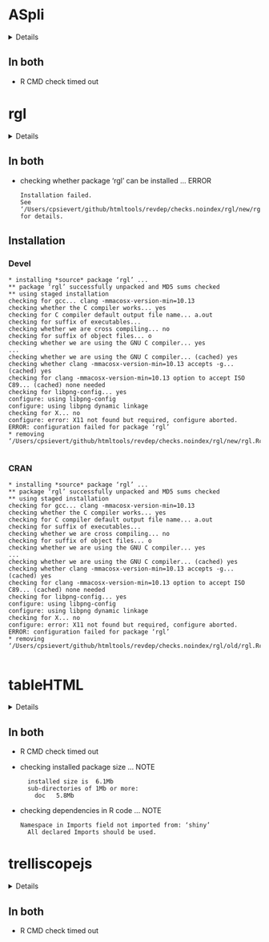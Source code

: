 # ASpli

<details>

* Version: 2.0.0
* GitHub: NA
* Source code: https://github.com/cran/ASpli
* Date/Publication: 2020-10-27
* Number of recursive dependencies: 156

Run `revdep_details(, "ASpli")` for more info

</details>

## In both

*   R CMD check timed out
    

# rgl

<details>

* Version: 0.103.5
* GitHub: NA
* Source code: https://github.com/cran/rgl
* Date/Publication: 2020-11-23 15:00:02 UTC
* Number of recursive dependencies: 65

Run `revdep_details(, "rgl")` for more info

</details>

## In both

*   checking whether package ‘rgl’ can be installed ... ERROR
    ```
    Installation failed.
    See ‘/Users/cpsievert/github/htmltools/revdep/checks.noindex/rgl/new/rgl.Rcheck/00install.out’ for details.
    ```

## Installation

### Devel

```
* installing *source* package ‘rgl’ ...
** package ‘rgl’ successfully unpacked and MD5 sums checked
** using staged installation
checking for gcc... clang -mmacosx-version-min=10.13
checking whether the C compiler works... yes
checking for C compiler default output file name... a.out
checking for suffix of executables... 
checking whether we are cross compiling... no
checking for suffix of object files... o
checking whether we are using the GNU C compiler... yes
...
checking whether we are using the GNU C compiler... (cached) yes
checking whether clang -mmacosx-version-min=10.13 accepts -g... (cached) yes
checking for clang -mmacosx-version-min=10.13 option to accept ISO C89... (cached) none needed
checking for libpng-config... yes
configure: using libpng-config
configure: using libpng dynamic linkage
checking for X... no
configure: error: X11 not found but required, configure aborted.
ERROR: configuration failed for package ‘rgl’
* removing ‘/Users/cpsievert/github/htmltools/revdep/checks.noindex/rgl/new/rgl.Rcheck/rgl’


```
### CRAN

```
* installing *source* package ‘rgl’ ...
** package ‘rgl’ successfully unpacked and MD5 sums checked
** using staged installation
checking for gcc... clang -mmacosx-version-min=10.13
checking whether the C compiler works... yes
checking for C compiler default output file name... a.out
checking for suffix of executables... 
checking whether we are cross compiling... no
checking for suffix of object files... o
checking whether we are using the GNU C compiler... yes
...
checking whether we are using the GNU C compiler... (cached) yes
checking whether clang -mmacosx-version-min=10.13 accepts -g... (cached) yes
checking for clang -mmacosx-version-min=10.13 option to accept ISO C89... (cached) none needed
checking for libpng-config... yes
configure: using libpng-config
configure: using libpng dynamic linkage
checking for X... no
configure: error: X11 not found but required, configure aborted.
ERROR: configuration failed for package ‘rgl’
* removing ‘/Users/cpsievert/github/htmltools/revdep/checks.noindex/rgl/old/rgl.Rcheck/rgl’


```
# tableHTML

<details>

* Version: 2.0.0
* GitHub: https://github.com/LyzandeR/tableHTML
* Source code: https://github.com/cran/tableHTML
* Date/Publication: 2019-03-16 17:30:02 UTC
* Number of recursive dependencies: 60

Run `revdep_details(, "tableHTML")` for more info

</details>

## In both

*   R CMD check timed out
    

*   checking installed package size ... NOTE
    ```
      installed size is  6.1Mb
      sub-directories of 1Mb or more:
        doc   5.8Mb
    ```

*   checking dependencies in R code ... NOTE
    ```
    Namespace in Imports field not imported from: ‘shiny’
      All declared Imports should be used.
    ```

# trelliscopejs

<details>

* Version: 0.2.5
* GitHub: https://github.com/hafen/trelliscopejs
* Source code: https://github.com/cran/trelliscopejs
* Date/Publication: 2020-05-28 11:20:03 UTC
* Number of recursive dependencies: 95

Run `revdep_details(, "trelliscopejs")` for more info

</details>

## In both

*   R CMD check timed out
    

